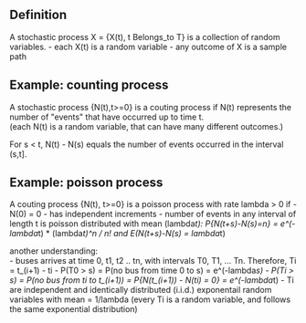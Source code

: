 Definition
--------------------

A stochastic process X = {X(t), t Belongs_to T} is a collection of random variables.
	- each X(t) is a random variable
	- any outcome of X is a sample path


Example: counting process
------------------------

A stochastic process {N(t),t>=0} is a couting process if N(t) represents the number of "events" that have occurred up to time t.  
(each N(t) is a random variable, that can have many different outcomes.)

For s < t, N(t) - N(s) equals the number of events occurred in the interval (s,t].

Example: poisson process
----------------------------
A couting process {N(t), t>=0} is a poisson process with rate lambda > 0 if
	- N(0) = 0
	- has independent increments
	- number of events in any interval of length t is poisson distributed with mean (lambda*t): P{N(t+s)-N(s)=n} = e^(-lambda*t) * (lambda*t)^n / n! and E(N(t+s)-N(s) = lambda*t)

another understanding:  
	- buses arrives at time 0, t1, t2 .. tn, with intervals T0, T1, ... Tn. Therefore, Ti = t_(i+1) - ti 
	- P(T0 > s) = P(no bus from time 0 to s) = e^(-lambda*s)
	- P(Ti > s) = P(no bus from ti to t_(i+1)) = P{N(t_(i+1)) - N(ti) = 0} = e^(-lambda*t)
	- Ti are independent and identically distributed (i.i.d.) exponentail random variables with mean = 1/lambda (every Ti is a random variable, and follows the same exponential distribution)
